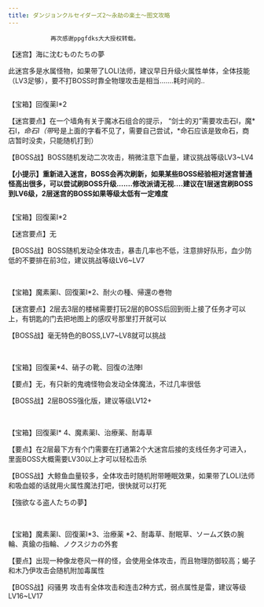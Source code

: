 ```yaml
---
title: ダンジョンクルセイダーズ2～永劫の楽土～图文攻略
---
```


                再次感谢ppgfdks大大授权转载。

【迷宫】海に沈むものたちの夢

  

  此迷宫多是水属怪物，如果带了LOLI法师，建议早日升级火属性单体，全体技能（LV3足够），要不打BOSS时靠全物理攻击是相当.......耗时间的..

  

  <img src="https://img.2dfan.com/old_source/guide/dungeoncrusaderz2/1.jpg" alt="" />

  

  【宝箱】回復薬Ⅰ*2

  【迷宫要点】在一个墙角有关于魔冰石组合的提示， “剑士的刃”需要攻击石I，魔*石I，*命石I（带*号是上面的字看不见了，需要自己尝试，*命石应该是致命石，商店暂时没卖，只能随机打到）

  【BOSS战】BOSS随机发动二次攻击，稍微注意下血量，建议挑战等级LV3~LV4

  <strong>【小提示】重新进入迷宫，BOSS会再次刷新，如果某些BOSS经验相对迷宫普通怪高出很多，可以尝试刷BOSS升级.......修改派请无视....建议在1层迷宫刷BOSS到LV6级，2层迷宫的BOSS如果等级太低有一定难度</strong>

  

  <img src="https://img.2dfan.com/old_source/guide/dungeoncrusaderz2/2.jpg" alt="" />

 【宝箱】回復薬Ⅰ*2

  【迷宫要点】无

  【BOSS战】BOSS随机发动全体攻击，暴击几率也不低，注意排好队形，血少防低的不要排在前3位，建议挑战等级LV6~LV7

  

  <img src="https://img.2dfan.com/old_source/guide/dungeoncrusaderz2/31.jpg" alt="" />

  <img src="https://img.2dfan.com/old_source/guide/dungeoncrusaderz2/32.jpg" alt="" />

  <img src="https://img.2dfan.com/old_source/guide/dungeoncrusaderz2/33.jpg" alt="" />

 【宝箱】魔素薬I、回復薬I*2、耐火の種、帰還の巻物

  【迷宫要点】2层去3层的楼梯需要打玩2层的BOSS后回到街上接了任务才可以上，有钥匙的门去把地图上的感叹号那里打开就可以

  【BOSS战】毫无特色的BOSS,LV7~LV8就可以挑战

  

  <img src="https://img.2dfan.com/old_source/guide/dungeoncrusaderz2/41.jpg" alt="" />

  <img src="https://img.2dfan.com/old_source/guide/dungeoncrusaderz2/42.jpg" alt="" />

 【宝箱】回復薬*4、硝子の靴、回復の法陣Ⅰ

  【要点】无，有只新的鬼魂怪物会发动全体魔法，不过几率很低

  【BOSS战】2层BOSS强化版，建议等级LV12+

  

  <img src="https://img.2dfan.com/old_source/guide/dungeoncrusaderz2/51-1.jpg" alt="" />

  <img src="https://img.2dfan.com/old_source/guide/dungeoncrusaderz2/52-1.jpg" alt="" />

 【宝箱】回復薬Ⅰ* 4、魔素薬Ⅰ、治療薬、耐毒草

  【要点】在2层最下方有个门需要在打通第2个大迷宫后接的支线任务才可进入，里面BOSS大概需要LV30以上才可以轻松击杀

  【BOSS战】大鲸鱼血量较多，全体攻击时随机附带睡眠效果，如果带了LOLI法师和吸血姬的话就用火属性魔法打吧，很快就可以打死

  

  【強欲なる盗人たちの夢】

  <img src="https://img.2dfan.com/old_source/guide/dungeoncrusaderz2/11.jpg" alt="" />

  <img src="https://img.2dfan.com/old_source/guide/dungeoncrusaderz2/12.jpg" alt="" />

  <img src="https://img.2dfan.com/old_source/guide/dungeoncrusaderz2/13.jpg" alt="" />

 【宝箱】魔素薬Ⅰ、回復薬Ⅰ*3、治療薬 *2、耐毒草、耐眠草、ソームズ鉄の腕輪、真鍮の指輪、ノクスジカの外套

  【要点】出现一种像龙卷风一样的怪，会使用全体攻击，而且物理防御较高；蝎子和木乃伊攻击会随机附加毒属性

  【BOSS战】闷骚男 攻击有全体攻击和连击2种方式，弱点属性是雷，建议等级LV16~LV17


              
